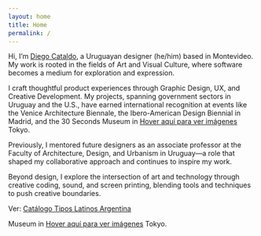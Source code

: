 ```yaml
---
layout: home
title: Home
permalink: /
---
```


Hi, I’m [Diego Cataldo](# "![Imagen 1](/assets/blogimages/me.jpg)"), a Uruguayan designer (he/him) based in Montevideo. My work is rooted in the fields of Art and Visual Culture, where software becomes a medium for exploration and expression.

I craft thoughtful product experiences through Graphic Design, UX, and Creative Development. My projects, spanning government sectors in Uruguay and the U.S., have earned international recognition at events like the Venice Architecture Biennale, the Ibero-American Design Biennial in Madrid, and the 30 Seconds Museum in [Hover aquí para ver imágenes](# "![Imagen 1](/assets/blogimages/tiles/wix.gif) ![Imagen 2](/assets/blogimages/cvuy-2.png) ![Imagen 3](/assets/blogimages/cvuy-3.png)") Tokyo.



Previously, I mentored future designers as an associate professor at the Faculty of Architecture, Design, and Urbanism in Uruguay—a role that shaped my collaborative approach and continues to inspire my work.

Beyond design, I explore the intersection of art and technology through creative coding, sound, and screen printing, blending tools and techniques to push creative boundaries.

Ver: [Catálogo Tipos Latinos Argentina](https://issuu.com/tiposlatinos/docs/tl2010)


Museum in [Hover aquí para ver imágenes](# "![Imagen 1](/assets/blogimages/tiles/cat.gif) ![Imagen 2](/assets/blogimages/cvuy-2.png) ![Imagen 3](/assets/blogimages/cvuy-3.png)") Tokyo.

